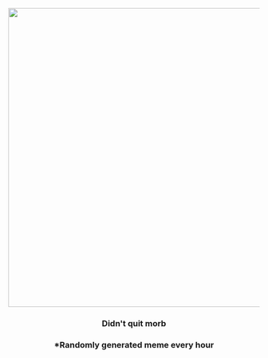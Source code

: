 <p align="center">
        <img src="https://i.redd.it/y35q3rl3jf491.jpg" width="600" height="600">
        </p>
        <h3 align="center">Didn't quit morb</h3>
        <h3 align="center">*Randomly generated meme every hour</h3>
    